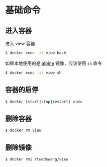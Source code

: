 # 基础命令

## 进入容器

进入 view 容器
```sh
$ docker exec -it view bash
```

如果本地使用的是 [alpine](https://hub.docker.com/r/rtwadewang/view/tags) 镜像，应该使用 `sh` 命令

```sh
$ docker exec -it view sh
```

## 容器的启停

```sh
$ docker {start|stop|restart} view
```

## 删除容器

```sh
$ docker rm view
```

## 删除镜像

```sh
$ docker rmi rtwadewang/view
```